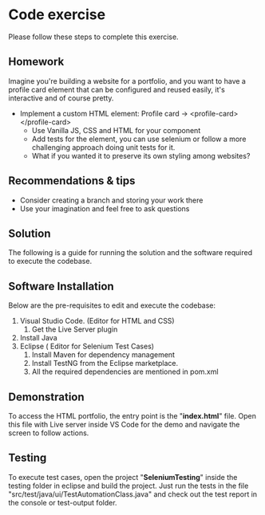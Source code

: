 # Code exercise

Please follow these steps to complete this exercise.

## Homework

Imagine you're building a website for a portfolio, and you want to have a profile card element that
can be configured and reused easily, it's interactive and of course pretty.
- Implement a custom HTML element: Profile card -> &lt;profile-card> &lt;/profile-card>
    - Use Vanilla JS, CSS and HTML for your component
    - Add tests for the element, you can use selenium or follow a more challenging approach doing unit tests for it.
    - What if you wanted it to preserve its own styling among websites?

## Recommendations & tips   

- Consider creating a branch and storing your work there
- Use your imagination and feel free to ask questions

## Solution
The following is a guide for running the solution and the software required to execute the codebase.

## Software Installation
Below are the pre-requisites to edit and execute the codebase:
  1. Visual Studio Code. (Editor for HTML and CSS)
     1. Get the  Live Server plugin
  2. Install Java
  3. Eclipse ( Editor for Selenium Test Cases)
     1. Install Maven for dependency management
     2. Install TestNG from the Eclipse marketplace.
     3. All the required dependencies are mentioned in pom.xml

## Demonstration
To access the HTML portfolio, the entry point is the "**index.html**" file. Open this file with Live server inside VS Code for the demo and navigate the screen to follow actions.

## Testing
To execute test cases, open the project "**SeleniumTesting**" inside the testing folder in eclipse and build the project.
Just run the tests in the file "src/test/java/ui/TestAutomationClass.java" and check out the test report in the console or test-output folder.
